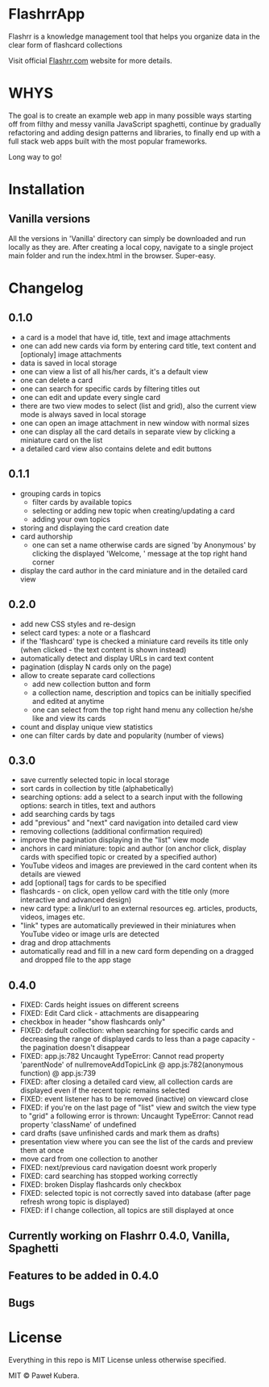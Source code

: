 # FlashrrApp
Flashrr is a knowledge management tool that helps you organize data in the clear form of flashcard collections

Visit official [Flashrr.com](http://flashrr.com) website for more details.

# WHYS
The goal is to create an example web app in many possible ways starting off from filthy and messy vanilla JavaScript spaghetti, continue by gradually refactoring and adding design patterns and libraries, to finally end up with a full stack web apps built with the most popular frameworks. 

Long way to go!

# Installation

## Vanilla versions 

All the versions in 'Vanilla' directory can simply be downloaded and run locally as they are. After creating a local copy, navigate to a single project main folder and run the index.html in the browser. Super-easy.

# Changelog

## 0.1.0
- a card is a model that have id, title, text and image attachments
- one can add new cards via form by entering card title, text content and [optionaly] image attachments
- data is saved in local storage 
- one can view a list of all his/her cards, it's a default view
- one can delete a card
- one can search for specific cards by filtering titles out 
- one can edit and update every single card
- there are two view modes to select (list and grid), also the current view mode is always saved in local storage
- one can open an image attachment in new window with normal sizes 
- one can display all the card details in separate view by clicking a miniature card on the list  
- a detailed card view also contains delete and edit buttons

## 0.1.1
- grouping cards in topics
  - filter cards by available topics
  - selecting or adding new topic when creating/updating a card
  - adding your own topics
- storing and displaying the card creation date
- card authorship 
  - one can set a name otherwise cards are signed 'by Anonymous' by clicking the displayed 'Welcome, <username>' message at the top right hand corner
- display the card author in the card miniature and in the detailed card view

## 0.2.0
- add new CSS styles and re-design
- select card types: a note or a flashcard
- if the 'flashcard' type is checked a miniature card reveils its title only (when clicked - the text content is shown instead)
- automatically detect and display URLs in card text content 
- pagination (display N cards only on the page)
- allow to create separate card collections
  - add new collection button and form
  - a collection name, description and topics can be initially specified and edited at anytime
  - one can select from the top right hand menu any collection he/she like and view its cards
- count and display unique view statistics 
- one can filter cards by date and popularity (number of views)

## 0.3.0
- save currently selected topic in local storage
- sort cards in collection by title (alphabetically)
- searching options: add a select to a search input with the following options: search in titles, text and authors
- add searching cards by tags
- add "previous" and "next" card navigation into detailed card view 
- removing collections (additional confirmation required)
- improve the pagination displaying in the "list" view mode
- anchors in card miniature: topic and author (on anchor click, display cards with specified topic or created by a specified author)
- YouTube videos and images are previewed in the card content when its details are viewed
- add [optional] tags for cards to be specified
- flashcards - on click, open yellow card with the title only  (more interactive and advanced design)
- new card type: a link/url to an external resources eg. articles, products, videos, images etc.
- "link" types are automatically previewed in their miniatures when YouTube video or image urls are detected
- drag and drop attachments
- automatically read and fill in a new card form depending on a dragged and dropped file to the app stage

## 0.4.0
- FIXED: Cards height issues on different screens
- FIXED: Edit Card click - attachments are disappearing
- checkbox in header "show flashcards only"
- FIXED: default collection: when searching for specific cards and decreasing the range of displayed cards to less than a page capacity - the pagination doesn't disappear
- FIXED: app.js:782 Uncaught TypeError: Cannot read property 'parentNode' of nullremoveAddTopicLink @ app.js:782(anonymous function) @ app.js:739
- FIXED: after closing a detailed card view, all collection cards are displayed even if the recent topic remains selected
- FIXED: event listener has to be removed (inactive) on viewcard close
- FIXED: if you're on the last page of "list" view and switch the view type to "grid" a following error is thrown: Uncaught TypeError: Cannot read property 'className' of undefined
- card drafts (save unfinished cards and mark them as drafts)
- presentation view where you can see the list of the cards and preview them at once 
- move card from one collection to another
- FIXED: next/previous card navigation doesnt work properly
- FIXED: card searching has stopped working correctly
- FIXED: broken Display flashcards only checkbox
- FIXED: selected topic is not correctly saved into database (after page refresh wrong topic is displayed)
- FIXED: if I change collection, all topics are still displayed at once

## Currently working on Flashrr 0.4.0, Vanilla, Spaghetti 

## Features to be added in 0.4.0

## Bugs

# License

Everything in this repo is MIT License unless otherwise specified.

MIT © Paweł Kubera.